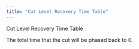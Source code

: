 ```yaml
---
title: "Cut Level Recovery Time Table"
---
```


Cut Level Recovery Time Table


The total time that the cut will be phased back to 0.


